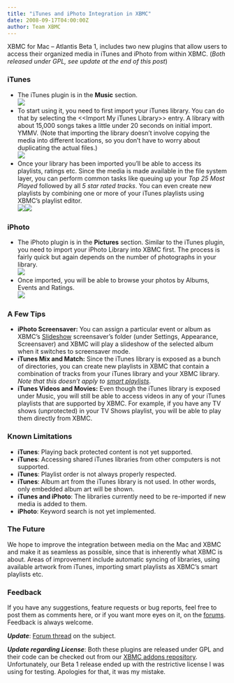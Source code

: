 ```yaml
---
title: "iTunes and iPhoto Integration in XBMC"
date: 2008-09-17T04:00:00Z
author: Team XBMC
---
```


XBMC for Mac – Atlantis Beta 1, includes two new plugins that allow users to access their organized media in iTunes and iPhoto from within XBMC. (_Both released under GPL, see update at the end of this post_)

### **iTunes**

- The iTunes plugin is in the **Music** section.  
  ![](/sites/default/files/uploads/screenshot000_small.webp)
- To start using it, you need to first import your iTunes library. You can do that by selecting the \<\<Import My iTunes Library\>\> entry. A library with about 15,000 songs takes a little under 20 seconds on initial import. YMMV. (Note that importing the library doesn’t involve copying the media into different locations, so you don’t have to worry about duplicating the actual files.)  
  ![](/sites/default/files/uploads/screenshot001_small.webp)
- Once your library has been imported you’ll be able to access its playlists, ratings etc. Since the media is made available in the file system layer, you can perform common tasks like queuing up your _Top 25 Most Played_ followed by all _5 star rated tracks_. You can even create new playlists by combining one or more of your iTunes playlists using XBMC’s playlist editor.  
  ![](/sites/default/files/uploads/screenshot003_small.webp)![](/sites/default/files/uploads/screenshot002_small.webp)

### **iPhoto**

- The iPhoto plugin is in the **Pictures** section. Similar to the iTunes plugin, you need to import your iPhoto Library into XBMC first. The process is fairly quick but again depends on the number of photographs in your library.  
  ![](/sites/default/files/uploads/screenshot005_small.webp)
- Once imported, you will be able to browse your photos by Albums, Events and Ratings.  
  ![](/sites/default/files/uploads/screenshot004_small.webp)

### **A Few Tips**

- **iPhoto Screensaver:** You can assign a particular event or album as XBMC’s [Slideshow](https://kodi.wiki/view/Appearance_Settings "XBMC Slideshow Screensaver") screensaver’s folder (under Settings, Appearance, Screensaver) and XBMC will play a slideshow of the selected album when it switches to screensaver mode.
- **iTunes Mix and Match:** Since the iTunes library is exposed as a bunch of directories, you can create new playlists in XBMC that contain a combination of tracks from your iTunes library and your XBMC library. _Note that this doesn’t apply to [smart playlists](https://kodi.wiki/view/Playlists)_.
- **iTunes Videos and Movies:** Even though the iTunes library is exposed under Music, you will still be able to access videos in any of your iTunes playlists that are supported by XBMC. For example, if you have any TV shows (unprotected) in your TV Shows playlist, you will be able to play them directly from XBMC.

### **Known Limitations**

- **iTunes**: Playing back protected content is not yet supported.
- **iTunes**: Accessing shared iTunes libraries from other computers is not supported.
- **iTunes**: Playlist order is not always properly respected.
- **iTunes**: Album art from the iTunes library is not used. In other words, only embedded album art will be shown.
- **iTunes and iPhoto**: The libraries currently need to be re-imported if new media is added to them.
- **iPhoto**: Keyword search is not yet implemented.

### **The Future**

We hope to improve the integration between media on the Mac and XBMC and make it as seamless as possible, since that is inherently what XBMC is about. Areas of improvement include automatic syncing of libraries, using available artwork from iTunes, importing smart playlists as XBMC’s smart playlists etc.

### **Feedback**

If you have any suggestions, feature requests or bug reports, feel free to post them as comments here, or if you want more eyes on it, on the [forums](https://forum.kodi.tv/). Feedback is always welcome.

**_Update_**: [Forum thread](https://forum.kodi.tv/showthread.php?tid=37313) on the subject.

**_Update regarding License_**: Both these plugins are released under GPL and their code can be checked out from our [XBMC addons repository](https://code.google.com/archive/p/xbmc-addons). Unfortunately, our Beta 1 release ended up with the restrictive license I was using for testing. Apologies for that, it was my mistake.
